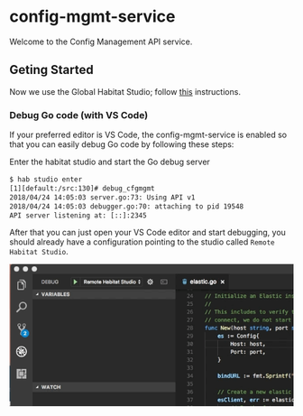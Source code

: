 # config-mgmt-service

Welcome to the Config Management API service.

## Geting Started

Now we use the Global Habitat Studio; follow [this](https://github.com/chef/automate/#global-habitat-studio) instructions.

### Debug Go code (with VS Code)

If your preferred editor is VS Code, the config-mgmt-service is enabled so that you can easily
debug Go code by following these steps:

Enter the habitat studio and start the Go debug server

```
$ hab studio enter
[1][default:/src:130]# debug_cfgmgmt
2018/04/24 14:05:03 server.go:73: Using API v1
2018/04/24 14:05:03 debugger.go:70: attaching to pid 19548
API server listening at: [::]:2345
```

After that you can just open your VS Code editor and start debugging, you should already have
a configuration pointing to the studio called `Remote Habitat Studio`.

![](docs/images/vs_code_debug_habitat_studio.gif)

